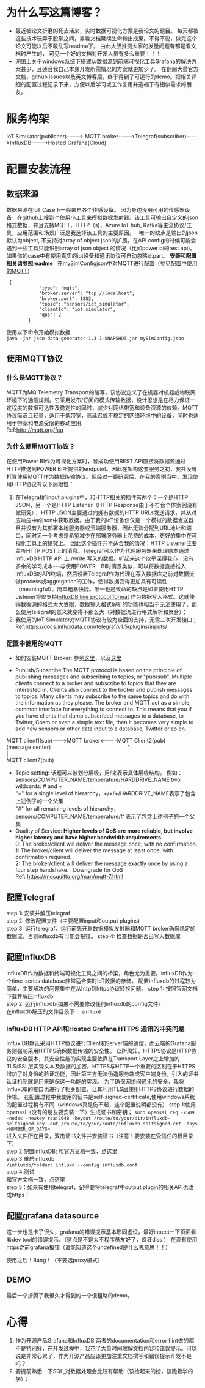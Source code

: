 # 为什么写这篇博客？
* 最近被论文折磨的死去活来，实时数据可视化方案是我论文的题目。 每天都被这些技术玩弄于股掌之间，靠看文档延续生命和出成果。不得不说，做完这个论文可能以后不敢乱写readme了。 由此大胆推测大家的发量问题有都是看文档时产生的， 可见一个好的文档对开发人员有多么重要！！！  
* 网络上关于windows系统下搭建从数据源到前端可视化工具Grafana的解决方案甚少，且适合我自己本身开发所需情况的方案就更加少了。 在翻阅大量官方文档，github issues以及英文博客后，终于得到了可运行的demo。把相关详细的配置过程记录下来，方便以后学习或工作复用并造福于有相似需求的朋友。  
# 服务构架
IoT Simulator(publisher)----> MQTT broker---->Telegraf(subscriber)---->InfluxDB---->Hosted Grafana(Cloud)
# 配置安装流程
## 数据来源
数据来源在IoT Case下一般来自各个传感设备。 因为身边没用可用的传感器设备，在github上搜到个使用[小工具](https://github.com/acesinc/json-data-generator)来模拟数据发射器。该工具可输出自定义的json格式数据，并且支持MQTT，HTTP（s)，Azure IoT hub, Kafka等主流协议/工具，应用范围和场景广泛是我选择该工具的主要原因。  
唯一的缺点是输出的json默认为object, 不支持对array of object json的扩展，在API config的时候可能会遇到一些工具只能识别array of json object 的情况（比如power bi的rest api)。
如果你的case中有使用真实的iot设备和通讯协议可自动忽略此part。
**安装和配置相关请参照readme**  
在mySimConfigjson中对MQTT进行配置（参见[配置中使用的MQTT](配置中使用的MQTT)）
```
 {
            "type": "mqtt",
            "broker.server": "tcp://localhost",
            "broker.port": 1883,
            "topic": "sensors/iot_simulator",
            "clientId": "iot_simulator",
            "qos": 2
        }
```
使用以下命令开始模拟数据  
`java -jar json-data-generator-1.3.1-SNAPSHOT.jar mySimConfig.json`  

## 使用MQTT协议
### 什么是MQTT协议？
MQTT为MQ Telemetry Transport的缩写，该协议定义了在机器对机器或物联网环境下的通信规则。它采用发布/订阅的模式传输数据，设计思想是在尽力保证一定程度的数据可达性及稳定性的同时，减少对网络带宽和设备资源的依赖。MQTT协议简洁且轻量，适用于低带宽，高延迟或不稳定的网络环境中的设备，同时也适用于带宽和电源受限的移动应用.  
Ref:http://mqtt.org/faq   
### 为什么使用MQTT协议？
在使用Power BI作为可视化方案时，曾成功使用REST API直接将数据源通过HTTP推送到POWER BI所提供的endpoint。因此在架构这套服务之初，我并没有打算使用MQTT作为数据传输协议。但经过一番研究后，在我的案例当中，发现使用HTTP协议有以下局限性：  
1. 在Telegraf的input plugins中，和HTTP相关的插件有两个：一个是HTTP JSON，另一个是HTTP Listener（HTTP Response由于不符合个体案例没有做研究）； HTTP JSON主要通过向拥有数据的HTTP URLs发送请求，并从对应响应中的json中获取数据。由于我的IoT设备仅仅是一个模拟的数据发送器且并没有为其部署本地服务器或云端服务器，因此无法分配到URL地址和端口，同时另一个考虑是希望减少在部署服务器上花费的成本，更好的集中在可视化工具上的研究上。 因此这个插件并不适合我的情况；HTTP Listener主要监听HTTP POST上的消息。Telegraf可以作为代理服务器来处理原本通过InfluxDB HTTP API 上 /write 写入的数据。听起来这个似乎深得我心，没有多余的学习成本---与使用POWER　BI时情景类似，可以将数据直接推入InfluxDB的API终端，然后设置Telegraf作为代理在写入数据库之前对数据流做process或aggregation的工作，使得数据变得更加具有可读性（meaningful）。简单粗暴快捷。唯一也是致命的缺点是如果使用HTTP Listener将仅支持[InfluxDB line protocol format](https://docs.influxdata.com/telegraf/v1.5/concepts/data_formats_input/) 作为数据写入格式。这就使得数据源的格式大大受限，数据输入格式解析的功能也相当于无法使用了，那么使用telegraf的意义就变得不那么大（对数据流进行格式解析和聚合）；  
2. 我使用的IoT Simulator对MQTT协议有较为全面的支持，无需二次开发接口；  
Ref:https://docs.influxdata.com/telegraf/v1.5/plugins/inputs/
### 配置中使用的MQTT
* 如何安装MQTT Broker: 参见[这里](http://www.steves-internet-guide.com/install-mosquitto-broker/)，以及[这里](https://sivatechworld.wordpress.com/2015/06/11/step-by-step-installing-and-configuring-mosquitto-with-windows-7/)

* Publish/Subscribe:The MQTT protocol is based on the principle of publishing messages and subscribing to topics, or "pub/sub". Multiple clients connect to a broker and subscribe to topics that they are interested in. Clients also connect to the broker and publish messages to topics. Many clients may subscribe to the same topics and do with the information as they please. The broker and MQTT act as a simple, common interface for everything to connect to. This means that you if you have clients that dump subscribed messages to a database, to Twitter, Cosm or even a simple text file, then it becomes very simple to add new sensors or other data input to a database, Twitter or so on.

MQTT client1(sub)--->MQTT broker<----MQTT Client2(pub)  
                   (message center)                            
                          ^  
                          |  
                    MQTT client2(pub)  

* Topic setting: 话题可以被划分层级，用/来表示具体层级结构。 例如： sensors/COMPUTER_NAME/temperature/HARDDRIVE_NAME
two wildcards: # and +  
"+" for a single level of hierarchy，+/+/+/HARDDRIVE_NAME表示了包含上述例子的一个父集  
"#" for all remaining levels of hierarchy，sensors/COMPUTER_NAME/temperature/# 表示了包含上述例子的一个父集  
* Quality of Service: **Higher levels of QoS are more reliable, but involve higher latency and have higher bandwidth requirements.**  
0: The broker/client will deliver the message once, with no confirmation.  
1: The broker/client will deliver the message at least once, with confirmation required.  
2: The broker/client will deliver the message exactly once by using a four step handshake.  
Downgrade for QoS  
Ref: https://mosquitto.org/man/mqtt-7.html
## 配置Telegraf
step 1: 安装并解压telegraf  
step 2: 修改配置文件（主要配置input和output plugins)  
step 3: 运行telegraf，运行前先开启数据模拟发射器和MQTT broker确保稳定的数据流，否则influxdb有可能会报错。 
step 4: 检查数据是否已写入数据库

## 配置InfluxDB
influxDB作为数据和终端可视化工具之间的桥梁，角色尤为重要。influxDB作为一个time-series database非常适合实时IoT数据的存储。 配置influxdb的过程较为简单，主要解决的问题集中在从http到https协议转换问题。
step 1: 按照官网文档下载并解压influxdb  
step 2: 运行influxdb(如果不需要修改任何influxdb的config文件)   
在influxdb解压的文件目录下： `influxd`
### InfluxDB HTTP API和Hosted Grafana HTTPS 通讯的冲突问题
Influx DB默认采用HTTP协议进行Client和Server端的通信，而云端的Grafana服务则强制采用HTTPS确保数据传输的安全性。 众所周知，HTTPS协议是HTTP协议的安全版本，其安全性能的实现主要依靠在Transport Layer之上增加的TLS/SSL层实现文本及数据的加密。HTTPS与HTTP一个重要的区别在于HTTPS增加了对身份的验证功能，因此第三方无法伪造服务端或客户端身份，引入的证书认证机制就是用来确保这一功能的实现。
为了确保网络间通讯的安全，我将InfluxDB的接口也进行了相关配置，让其利用TLS层使用HTTPS协议进行数据的传输。
在配置过程中我使用的证书是self-signed-certificate,使用windows系统的配置过程稍有不同（windows真是伤不起，连个配置说明都没有）
step 1:使用openssl（没有的朋友要安装一下）生成证书和密钥；
`sudo openssl req -x509 -nodes -newkey rsa:2048 -keyout /route/to/your/dir/influxdb-selfsigned.key -out /route/to/your/route/influxdb-selfsigned.crt -days <NUMBER_OF_DAYS>`  
进入文件所在目录，双击证书文件并安装证书（注意！要安装在受信任的根目录下）  
step 2:配置influxDB;
和官方文档一致，点[这里](https://docs.influxdata.com/influxdb/v1.4/administration/https_setup/#setup-https-with-a-self-signed-certificate
)  
step 3:重启influxdb  
`/influxdb/folder: influxd --config influxdb.conf`  
step 4:测试  
和官方文档一致，点[这里](https://docs.influxdata.com/influxdb/v1.4/administration/https_setup/#setup-https-with-a-self-signed-certificate
)  
step 5：如果有使用telegraf，记得要将telegraf中output plugin的相关API也改成https！  
## 配置grafana datasource
这一步也是卡了很久，grafana的错误提示基本形同虚设，最好inpect一下页面看看dev tool的错误提示。（这点是不是太不程序员友好了，疯狂diss ）
在没有使用https之前grafana报错（谁能知道这个undefined是什么鬼意思！！）

使用之后！Bang！（不要选proxy模式）

## DEMO
最后一个折腾了我很久才得到的一个很粗略的demo。
# 心得
1. 作为开源产品Grafana和InfluxDB,两者的documentation和error hint做的都不是特别好，在开发过程中，我花了大量时间理解文档内容和错误提示。可以说是非常心累了，作为开源产品应该更加注重文档撰写和错误提示开发不是吗？  
2. 要提前熟悉一下SQL,对数据处理会比较有帮助（该捡起来的捡，该跪着学的学）；
